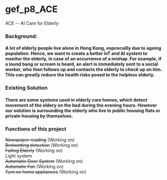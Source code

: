 # gef_p8_ACE
ACE -- AI Care for Elderly

### Background:
#### A lot of elderly people live alone in Hong Kong, espcecailly due to  ageing population. Hence, we want to create a better IoT and AI system to monitor the elderly, in case of an occurrence of a mishap. For example, if a lound bang or scream is heard, an alert is immediately sent to a social worker, who then follows up and contacts the elderly to check up on him. This can greatly reduce the health risks posed to the helpless elderly.

### Existing Solution
#### There are some systems used in elderly care homes, which detect movement of the eldery on the bed during the evening hours. However our solution is surrounding the elderly who live in public housing flats or private housing by themselves.


### Functions of this project
~~Newspaper reading~~ (Working on)<br/>
~~Bedwetting detection~~ (Working on)<br/>
~~Falling Elderly~~ (Working on)<br/>
Light system<br/>
~~Automatic Door System~~ (Working on)<br/>
~~Automatic Fan~~ (Working on)<br/>
~~Turn on home appliances~~ (Working on)<br/>
